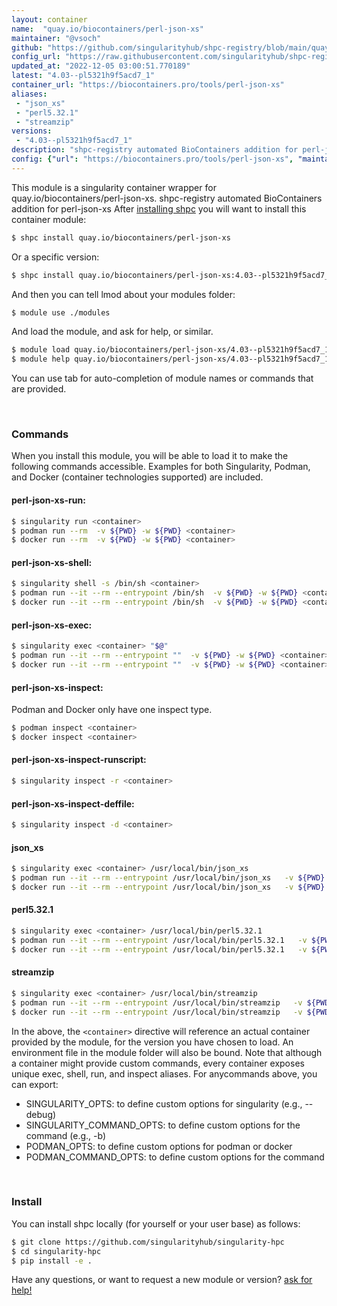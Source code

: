 ```yaml
---
layout: container
name:  "quay.io/biocontainers/perl-json-xs"
maintainer: "@vsoch"
github: "https://github.com/singularityhub/shpc-registry/blob/main/quay.io/biocontainers/perl-json-xs/container.yaml"
config_url: "https://raw.githubusercontent.com/singularityhub/shpc-registry/main/quay.io/biocontainers/perl-json-xs/container.yaml"
updated_at: "2022-12-05 03:00:51.770189"
latest: "4.03--pl5321h9f5acd7_1"
container_url: "https://biocontainers.pro/tools/perl-json-xs"
aliases:
 - "json_xs"
 - "perl5.32.1"
 - "streamzip"
versions:
 - "4.03--pl5321h9f5acd7_1"
description: "shpc-registry automated BioContainers addition for perl-json-xs"
config: {"url": "https://biocontainers.pro/tools/perl-json-xs", "maintainer": "@vsoch", "description": "shpc-registry automated BioContainers addition for perl-json-xs", "latest": {"4.03--pl5321h9f5acd7_1": "sha256:54a3acc7cdf5176b7234038fd8fc5d988fb2810e462672f45918a6c2e28c8f6f"}, "tags": {"4.03--pl5321h9f5acd7_1": "sha256:54a3acc7cdf5176b7234038fd8fc5d988fb2810e462672f45918a6c2e28c8f6f"}, "docker": "quay.io/biocontainers/perl-json-xs", "aliases": {"json_xs": "/usr/local/bin/json_xs", "perl5.32.1": "/usr/local/bin/perl5.32.1", "streamzip": "/usr/local/bin/streamzip"}}
---
```


This module is a singularity container wrapper for quay.io/biocontainers/perl-json-xs.
shpc-registry automated BioContainers addition for perl-json-xs
After [installing shpc](#install) you will want to install this container module:


```bash
$ shpc install quay.io/biocontainers/perl-json-xs
```

Or a specific version:

```bash
$ shpc install quay.io/biocontainers/perl-json-xs:4.03--pl5321h9f5acd7_1
```

And then you can tell lmod about your modules folder:

```bash
$ module use ./modules
```

And load the module, and ask for help, or similar.

```bash
$ module load quay.io/biocontainers/perl-json-xs/4.03--pl5321h9f5acd7_1
$ module help quay.io/biocontainers/perl-json-xs/4.03--pl5321h9f5acd7_1
```

You can use tab for auto-completion of module names or commands that are provided.

<br>

### Commands

When you install this module, you will be able to load it to make the following commands accessible.
Examples for both Singularity, Podman, and Docker (container technologies supported) are included.

#### perl-json-xs-run:

```bash
$ singularity run <container>
$ podman run --rm  -v ${PWD} -w ${PWD} <container>
$ docker run --rm  -v ${PWD} -w ${PWD} <container>
```

#### perl-json-xs-shell:

```bash
$ singularity shell -s /bin/sh <container>
$ podman run --it --rm --entrypoint /bin/sh  -v ${PWD} -w ${PWD} <container>
$ docker run --it --rm --entrypoint /bin/sh  -v ${PWD} -w ${PWD} <container>
```

#### perl-json-xs-exec:

```bash
$ singularity exec <container> "$@"
$ podman run --it --rm --entrypoint ""  -v ${PWD} -w ${PWD} <container> "$@"
$ docker run --it --rm --entrypoint ""  -v ${PWD} -w ${PWD} <container> "$@"
```

#### perl-json-xs-inspect:

Podman and Docker only have one inspect type.

```bash
$ podman inspect <container>
$ docker inspect <container>
```

#### perl-json-xs-inspect-runscript:

```bash
$ singularity inspect -r <container>
```

#### perl-json-xs-inspect-deffile:

```bash
$ singularity inspect -d <container>
```


#### json_xs

```bash
$ singularity exec <container> /usr/local/bin/json_xs
$ podman run --it --rm --entrypoint /usr/local/bin/json_xs   -v ${PWD} -w ${PWD} <container> -c " $@"
$ docker run --it --rm --entrypoint /usr/local/bin/json_xs   -v ${PWD} -w ${PWD} <container> -c " $@"
```


#### perl5.32.1

```bash
$ singularity exec <container> /usr/local/bin/perl5.32.1
$ podman run --it --rm --entrypoint /usr/local/bin/perl5.32.1   -v ${PWD} -w ${PWD} <container> -c " $@"
$ docker run --it --rm --entrypoint /usr/local/bin/perl5.32.1   -v ${PWD} -w ${PWD} <container> -c " $@"
```


#### streamzip

```bash
$ singularity exec <container> /usr/local/bin/streamzip
$ podman run --it --rm --entrypoint /usr/local/bin/streamzip   -v ${PWD} -w ${PWD} <container> -c " $@"
$ docker run --it --rm --entrypoint /usr/local/bin/streamzip   -v ${PWD} -w ${PWD} <container> -c " $@"
```



In the above, the `<container>` directive will reference an actual container provided
by the module, for the version you have chosen to load. An environment file in the
module folder will also be bound. Note that although a container
might provide custom commands, every container exposes unique exec, shell, run, and
inspect aliases. For anycommands above, you can export:

 - SINGULARITY_OPTS: to define custom options for singularity (e.g., --debug)
 - SINGULARITY_COMMAND_OPTS: to define custom options for the command (e.g., -b)
 - PODMAN_OPTS: to define custom options for podman or docker
 - PODMAN_COMMAND_OPTS: to define custom options for the command

<br>

### Install

You can install shpc locally (for yourself or your user base) as follows:

```bash
$ git clone https://github.com/singularityhub/singularity-hpc
$ cd singularity-hpc
$ pip install -e .
```

Have any questions, or want to request a new module or version? [ask for help!](https://github.com/singularityhub/singularity-hpc/issues)